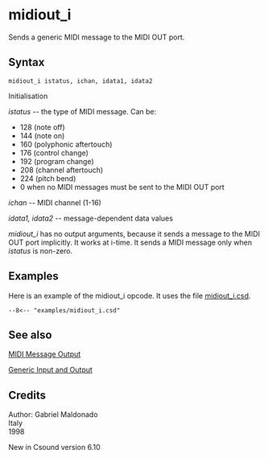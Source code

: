<!--
id:midiout_i
category:Real-time MIDI:Generic I/O
-->
# midiout_i
Sends a generic MIDI message to the MIDI OUT port.

## Syntax
``` csound-orc
midiout_i istatus, ichan, idata1, idata2
```

Initialisation

_istatus_ -- the type of MIDI message. Can be:

* 128 (note off)
* 144 (note on)
* 160 (polyphonic aftertouch)
* 176 (control change)
* 192 (program change)
* 208 (channel aftertouch)
* 224 (pitch bend)
* 0 when no MIDI messages must be sent to the MIDI OUT port

_ichan_ -- MIDI channel (1-16)

_idata1, idata2_ -- message-dependent data values

_midiout_i_ has no output arguments, because it sends a message to the MIDI OUT port implicitly. It works at i-time. It sends a MIDI message only when _istatus_ is non-zero.

## Examples

Here is an example of the midiout_i opcode. It uses the file [midiout_i.csd](../../examples/midiout_i.csd).

``` csound-csd title="Example of the midiout_i opcode." linenums="1"
--8<-- "examples/midiout_i.csd"
```

## See also

[MIDI Message Output](../../midi/output)

[Generic Input and Output](../../midi/generic)

## Credits

Author: Gabriel Maldonado<br>
Italy<br>
1998<br>

New in Csound version 6.10
